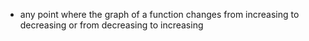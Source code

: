  - any point where the graph of a function changes from increasing to decreasing or from decreasing to increasing
